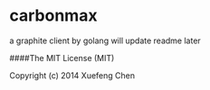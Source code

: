 carbonmax
=========

a graphite client by golang
will update readme later

####The MIT License (MIT)

Copyright (c) 2014 Xuefeng Chen
